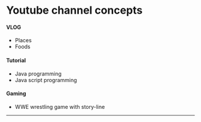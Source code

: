Youtube channel concepts
=====================

#### VLOG
- Places
- Foods

#### Tutorial
- Java programming
- Java script programming

#### Gaming
- WWE wrestling game with story-line


----------


<!--stackedit_data:
eyJoaXN0b3J5IjpbMTIyNDkyOTU2NywyMDAzNDE1NzQ2XX0=
-->